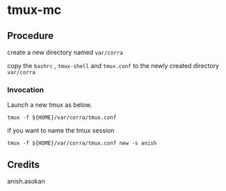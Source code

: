 # tmux-mc

## Procedure

create a new directory named `var/corra`

copy the `bashrc` , `tmux-shell` and `tmux.conf` to the newly created directory `var/corra`

### Invocation

Launch a new tmux as below.

```
tmux -f ${HOME}/var/corra/tmux.conf
```

if you want to name the tmux session

```
tmux -f ${HOME}/var/corra/tmux.conf new -s anish
```

## Credits

anish.asokan
